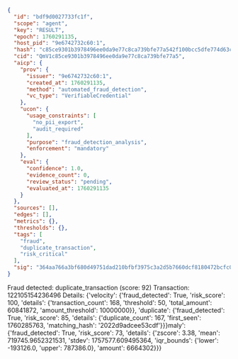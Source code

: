 ```json
{
  "id": "bdf9d0027733fc1f",
  "scope": "agent",
  "key": "RESULT",
  "epoch": 1760291135,
  "host_pid": "9e6742732c60:1",
  "hash": "c85ce9301b3978496ee0da9e77c8ca739bfe77a542f100bcc5dfe774d63c03ac",
  "cid": "QmV1c85ce9301b3978496ee0da9e77c8ca739bfe77a5",
  "aicp": {
    "prov": {
      "issuer": "9e6742732c60:1",
      "created_at": 1760291135,
      "method": "automated_fraud_detection",
      "vc_type": "VerifiableCredential"
    },
    "ucon": {
      "usage_constraints": [
        "no_pii_export",
        "audit_required"
      ],
      "purpose": "fraud_detection_analysis",
      "enforcement": "mandatory"
    },
    "eval": {
      "confidence": 1.0,
      "evidence_count": 0,
      "review_status": "pending",
      "evaluated_at": 1760291135
    }
  },
  "sources": [],
  "edges": [],
  "metrics": {},
  "thresholds": {},
  "tags": [
    "fraud",
    "duplicate_transaction",
    "risk_critical"
  ],
  "sig": "364aa766a3bf680d49751dad210bfbf3975c3a2d5b7660dcf8180472bcfc0dab"
}
```

Fraud detected: duplicate_transaction (score: 92)
Transaction: 122105154236496
Details: {'velocity': {'fraud_detected': True, 'risk_score': 100, 'details': {'transaction_count': 168, 'threshold': 50, 'total_amount': 60841872, 'amount_threshold': 10000000}}, 'duplicate': {'fraud_detected': True, 'risk_score': 85, 'details': {'duplicate_count': 167, 'first_seen': 1760285763, 'matching_hash': '2022d9adcee53cdf'}}}maly': {'fraud_detected': True, 'risk_score': 73, 'details': {'zscore': 3.38, 'mean': 719745.9652321531, 'stdev': 1757577.609495364, 'iqr_bounds': {'lower': -193126.0, 'upper': 787386.0}, 'amount': 6664302}}}